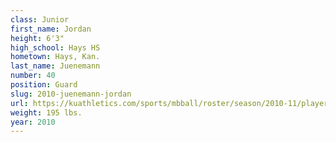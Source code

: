 ```yaml
---
class: Junior
first_name: Jordan
height: 6'3"
high_school: Hays HS
hometown: Hays, Kan.
last_name: Juenemann
number: 40
position: Guard
slug: 2010-juenemann-jordan
url: https://kuathletics.com/sports/mbball/roster/season/2010-11/player/jordan-juenemann/
weight: 195 lbs.
year: 2010
---
```

